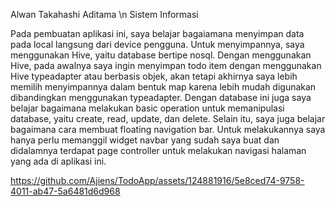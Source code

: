 Alwan Takahashi Aditama \n
Sistem Informasi

Pada pembuatan aplikasi ini, saya belajar bagaiamana menyimpan data pada local langsung dari device pengguna. Untuk menyimpannya, saya menggunakan Hive, yaitu database bertipe nosql. Dengan menggunakan Hive, pada awalnya saya ingin menyimpan todo item dengan menggunakan Hive typeadapter atau berbasis objek, akan tetapi akhirnya saya lebih memilih menyimpannya dalam bentuk map karena lebih mudah digunakan dibandingkan menggunakan typeadapter. Dengan database ini juga saya belajar bagaimana melakukan basic operation untuk memanipulasi database, yaitu create, read, update, dan delete. Selain itu, saya juga belajar bagaimana cara membuat floating navigation bar. Untuk melakukannya saya hanya perlu memanggil widget navbar yang sudah saya buat dan didalamnya terdapat page controller untuk melakukan navigasi halaman yang ada di aplikasi ini.


https://github.com/Ajiens/TodoApp/assets/124881916/5e8ced74-9758-4011-ab47-5a6481d6d968

